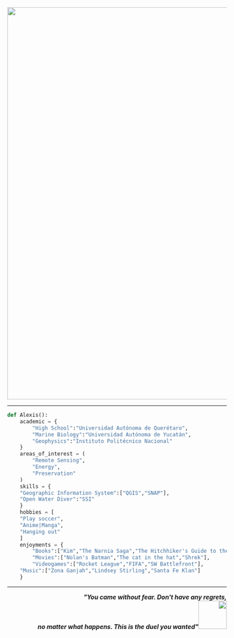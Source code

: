 <div align="center"><image src="https://user-images.githubusercontent.com/92229619/136698915-b53501de-1205-401d-aba4-de3a3117f10a.gif" width="900"></div>
	
---
  
```python
def Alexis():
    academic = {
        "High School":"Universidad Autónoma de Querétaro",
        "Marine Biology":"Universidad Autónoma de Yucatán",
        "Geophysics":"Instituto Politécnico Nacional"
    }
    areas_of_interest = (
        "Remote Sensing",
        "Energy",
        "Preservation"
    )
    skills = {
	"Geographic Information System":["QGIS","SNAP"],
	"Open Water Diver":"SSI"
    }
    hobbies = [
	"Play soccer",
	"Anime|Manga",
	"Hanging out"
    ]
    enjoyments = {
        "Books":["Kim","The Narnia Saga","The Hitchhiker's Guide to the Galaxy"],
        "Movies":["Nolan's Batman","The cat in the hat","Shrek"],
        "Videogames":["Rocket League","FIFA","SW Battlefront"],
	"Music":["Zona Ganjah","Lindsey Stirling","Santa Fe Klan"]
    }
```
--- 

<div dir="rtl" align="right"><b><i>,You came without fear. Don't have any regrets"<br><img src="https://media.giphy.com/media/tuCFp8rod0x3O/giphy.gif" width="65">"no matter what happens. This is the duel you wanted</i></b></div>

